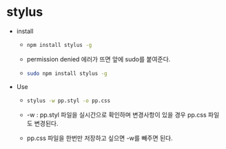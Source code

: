 # stylus

- install

  - ```bash
    npm install stylus -g
    ```

  - permission denied 에러가 뜨면 앞에 sudo를 붙여준다.

  - ```bash
    sudo npm install stylus -g
    ```

- Use

  - ```bash
    stylus -w pp.styl -o pp.css
    ```

  - -w : pp.styl 파일을 실시간으로 확인하며 변경사항이 있을 경우 pp.css 파일도 변경된다.

  - pp.css 파일을 한번만 저장하고 싶으면 -w를 빼주면 된다.

